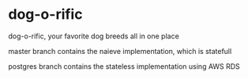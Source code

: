 # dog-o-rific
dog-o-rific, your favorite dog breeds all in one place

master branch contains the naieve implementation, which is statefull

postgres branch contains the stateless implementation using AWS RDS
